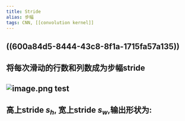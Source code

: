 ```yaml
---
title: Stride
alias: 步幅
tags: CNN, [[convolution kernel]]
---
```


## ((600a84d5-8444-43c8-8f1a-1715fa57a135))

## 将每次滑动的行数和列数成为步幅stride
## ![image.png](../assets/pages_stride_1611302193196_0.png) test
## 高上stride $s_h$, 宽上stride $s_w$,输出形状为:
